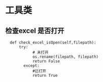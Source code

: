 # 工具类 #
## 检查excel 是否打开 ##
	  def check_excel_isOpen(self,filepath):
	      try:
	            # 未打开
	            os.rename(filepath, filepath)
	            return False
	        except:
	            #已打开
	            return True